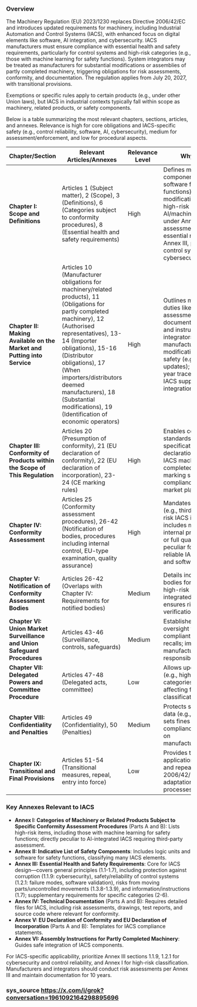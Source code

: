 ### Overview
The Machinery Regulation (EU) 2023/1230 replaces Directive 2006/42/EC and introduces updated requirements for machinery, including Industrial Automation and Control Systems (IACS), with enhanced focus on digital elements like software, AI integration, and cybersecurity. IACS manufacturers must ensure compliance with essential health and safety requirements, particularly for control systems and high-risk categories (e.g., those with machine learning for safety functions). System integrators may be treated as manufacturers for substantial modifications or assemblies of partly completed machinery, triggering obligations for risk assessments, conformity, and documentation. The regulation applies from July 20, 2027, with transitional provisions.

Exemptions or specific rules apply to certain products (e.g., under other Union laws), but IACS in industrial contexts typically fall within scope as machinery, related products, or safety components.

Below is a table summarizing the most relevant chapters, sections, articles, and annexes. Relevance is high for core obligations and IACS-specific safety (e.g., control reliability, software, AI, cybersecurity), medium for assessment/enforcement, and low for procedural aspects.

| Chapter/Section | Relevant Articles/Annexes | Relevance Level | Why Relevant |
|-----------------|---------------------------|-----------------|--------------|
| **Chapter I: Scope and Definitions** | Articles 1 (Subject matter), 2 (Scope), 3 (Definitions), 6 (Categories subject to conformity procedures), 8 (Essential health and safety requirements) | High | Defines machinery, safety components (including software for safety functions), and substantial modifications; classifies high-risk IACS (e.g., with AI/machine learning) under Annex I for stricter assessments; mandates essential requirements in Annex III, peculiar to IACS control systems and cybersecurity. |
| **Chapter II: Making Available on the Market and Putting into Service** | Articles 10 (Manufacturer obligations for machinery/related products), 11 (Obligations for partly completed machinery), 12 (Authorised representatives), 13-14 (Importer obligations), 15-16 (Distributor obligations), 17 (When importers/distributors deemed manufacturers), 18 (Substantial modifications), 19 (Identification of economic operators) | High | Outlines manufacturer duties like risk assessments, technical documentation (Annex IV), and instructions; treats integrators as manufacturers for modifications affecting safety (e.g., IACS software updates); requires 10-year traceability, vital for IACS supply chains and integration. |
| **Chapter III: Conformity of Products within the Scope of This Regulation** | Articles 20 (Presumption of conformity), 21 (EU declaration of conformity), 22 (EU declaration of incorporation), 23-24 (CE marking rules) | High | Enables conformity via standards or specifications; requires declarations (Annex V) for IACS machinery or partly completed systems; CE marking signals compliance, essential for market placement. |
| **Chapter IV: Conformity Assessment** | Articles 25 (Conformity assessment procedures), 26-42 (Notification of bodies, procedures including internal control, EU-type examination, quality assurance) | High | Mandates procedures (e.g., third-party for high-risk IACS in Annex I); includes modules for internal production control or full quality assurance, peculiar for ensuring reliable IACS production and software validation. |
| **Chapter V: Notification of Conformity Assessment Bodies** | Articles 26-42 (Overlaps with Chapter IV: Requirements for notified bodies) | Medium | Details independent bodies for assessing high-risk IACS (e.g., AI-integrated controls); ensures rigorous verification of conformity. |
| **Chapter VI: Union Market Surveillance and Union Safeguard Procedures** | Articles 43-46 (Surveillance, controls, safeguards) | Medium | Establishes post-market oversight for non-compliant IACS, including recalls; impacts manufacturers' ongoing responsibilities. |
| **Chapter VII: Delegated Powers and Committee Procedure** | Articles 47-48 (Delegated acts, committee) | Low | Allows updates to annexes (e.g., high-risk categories), potentially affecting future IACS classifications. |
| **Chapter VIII: Confidentiality and Penalties** | Articles 49 (Confidentiality), 50 (Penalties) | Medium | Protects sensitive IACS data (e.g., source code); sets fines for non-compliance, enforceable on manufacturers/integrators. |
| **Chapter IX: Transitional and Final Provisions** | Articles 51-54 (Transitional measures, repeal, entry into force) | Low | Provides timelines (e.g., application from 2027) and repeals Directive 2006/42/EC, allowing adaptation for IACS processes. |

### Key Annexes Relevant to IACS
- **Annex I: Categories of Machinery or Related Products Subject to Specific Conformity Assessment Procedures** (Parts A and B): Lists high-risk items, including those with machine learning for safety functions; directly peculiar to AI-integrated IACS requiring third-party assessment.
- **Annex II: Indicative List of Safety Components**: Includes logic units and software for safety functions, classifying many IACS elements.
- **Annex III: Essential Health and Safety Requirements**: Core for IACS design—covers general principles (1.1-1.7), including protection against corruption (1.1.9: cybersecurity), safety/reliability of control systems (1.2.1: failure modes, software validation), risks from moving parts/uncontrolled movements (1.3.8-1.3.9), and information/instructions (1.7); supplementary requirements for specific categories (2-6).
- **Annex IV: Technical Documentation** (Parts A and B): Requires detailed files for IACS, including risk assessments, drawings, test reports, and source code where relevant for conformity.
- **Annex V: EU Declaration of Conformity and EU Declaration of Incorporation** (Parts A and B): Templates for IACS compliance statements.
- **Annex VI: Assembly Instructions for Partly Completed Machinery**: Guides safe integration of IACS components.

For IACS-specific applicability, prioritize Annex III sections 1.1.9, 1.2.1 for cybersecurity and control reliability, and Annex I for high-risk classification. Manufacturers and integrators should conduct risk assessments per Annex III and maintain documentation for 10 years.

### sys_source https://x.com/i/grok?conversation=1961092164298895696